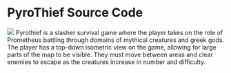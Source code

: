 # PyroThief Source Code
![](https://raw.githubusercontent.com/Icarus-Studios/pyrotheifWeb/main/Images/menu.png)
Pyrothief is a slasher survival game where the player takes on the role of Prometheus battling through domains of mythical creatures and greek gods. The player has a top-down isometric view on the game, allowing for large parts of the map to be visible. They must move between areas and clear enemies to escape as the creatures increase in number and difficulty.
